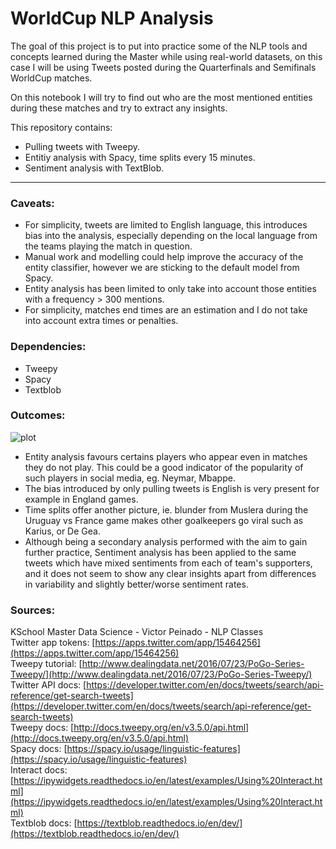 # WorldCup NLP Analysis

The goal of this project is to put into practice some of the NLP tools and concepts learned during the Master while using real-world datasets, on this case I will be using Tweets posted during the Quarterfinals and Semifinals WorldCup matches.

On this notebook I will try to find out who are the most mentioned entities during these matches and try to extract any insights.

This repository contains:

 - Pulling tweets with Tweepy.
 - Entitiy analysis with Spacy, time splits every 15 minutes.
 - Sentiment analysis with TextBlob.
 
----

### Caveats:

- For simplicity, tweets are limited to English language, this introduces bias into the analysis, especially depending on the local language from the teams playing the match in question.  
- Manual work and modelling could help improve the accuracy of the entity classifier, however we are sticking to the default model from Spacy.  
- Entity analysis has been limited to only take into account those entities with a frequency > 300 mentions.  
- For simplicity, matches end times are an estimation and I do not take into account extra times or penalties.  


### Dependencies:
- Tweepy
- Spacy
- Textblob

### Outcomes:
![plot](https://i.imgur.com/rq1lyy5.png)

- Entity analysis favours certains players who appear even in matches they do not play. This could be a good indicator of the popularity of such players in social media, eg. Neymar, Mbappe.
- The bias introduced by only pulling tweets is English is very present for example in England games.
- Time splits offer another picture, ie. blunder from Muslera during the Uruguay vs France game makes other goalkeepers go viral such as Karius, or De Gea.
- Although being a secondary analysis performed with the aim to gain further practice, Sentiment analysis has been applied to the same tweets which have mixed sentiments from each of team's supporters, and it does not seem to show any clear insights apart from differences in variability and slightly better/worse sentiment rates.

### Sources:  

KSchool Master Data Science - Victor Peinado - NLP Classes  
Twitter app tokens: [https://apps.twitter.com/app/15464256](https://apps.twitter.com/app/15464256)  
Tweepy tutorial: [http://www.dealingdata.net/2016/07/23/PoGo-Series-Tweepy/](http://www.dealingdata.net/2016/07/23/PoGo-Series-Tweepy/)  
Twitter API docs: [https://developer.twitter.com/en/docs/tweets/search/api-reference/get-search-tweets](https://developer.twitter.com/en/docs/tweets/search/api-reference/get-search-tweets)  
Tweepy docs: [http://docs.tweepy.org/en/v3.5.0/api.html](http://docs.tweepy.org/en/v3.5.0/api.html)  
Spacy docs: [https://spacy.io/usage/linguistic-features](https://spacy.io/usage/linguistic-features)   
Interact docs: [https://ipywidgets.readthedocs.io/en/latest/examples/Using%20Interact.html](https://ipywidgets.readthedocs.io/en/latest/examples/Using%20Interact.html)  
Textblob docs: [https://textblob.readthedocs.io/en/dev/](https://textblob.readthedocs.io/en/dev/)  
